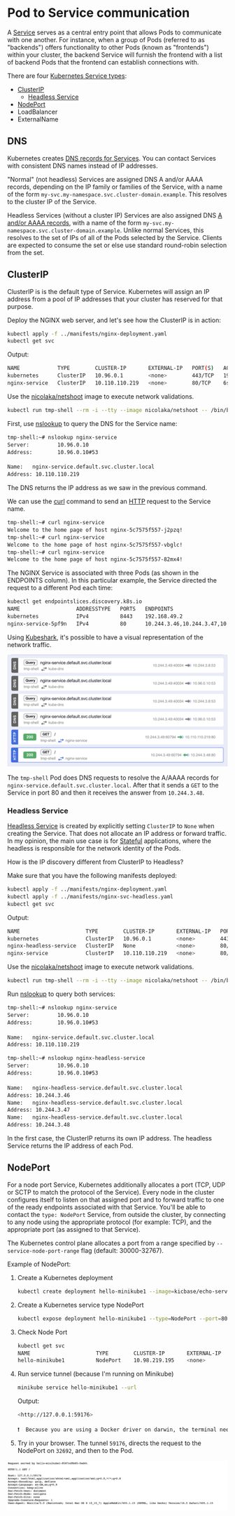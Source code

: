 # Pod to Service communication

A [Service](https://kubernetes.io/docs/concepts/services-networking/service/) serves as a central entry point that allows Pods to communicate with one another. For instance, when a group of Pods (referred to as "backends") offers functionality to other Pods (known as "frontends") within your cluster, the backend Service will furnish the frontend with a list of backend Pods that the frontend can establish connections with.

There are four [Kubernetes Service types](https://kubernetes.io/docs/concepts/services-networking/service/#publishing-services-service-types):

- [ClusterIP](./pod-to-service.md#clusterip)
  - [Headless Service](#headless-service)
- [NodePort](#nodeport)
- LoadBalancer
- ExternalName

## DNS

Kubernetes creates [DNS records for Services](https://kubernetes.io/docs/concepts/services-networking/dns-pod-service/#services). You can contact Services with consistent DNS names instead of IP addresses.

"Normal" (not headless) Services are assigned DNS A and/or AAAA records, depending on the IP family or families of the Service, with a name of the form `my-svc.my-namespace.svc.cluster-domain.example`. This resolves to the cluster IP of the Service.

Headless Services (without a cluster IP) Services are also assigned DNS [A and/or AAAA records](https://en.wikipedia.org/wiki/List_of_DNS_record_types), with a name of the form `my-svc.my-namespace.svc.cluster-domain.example`. Unlike normal Services, this resolves to the set of IPs of all of the Pods selected by the Service. Clients are expected to consume the set or else use standard round-robin selection from the set.

## ClusterIP

ClusterIP is is the default type of Service. Kubernetes will assign an IP address from a pool of IP addresses that your cluster has reserved for that purpose.

Deploy the NGINX web server, and let's see how the ClusterIP is in action:

```bash
kubectl apply -f ../manifests/nginx-deployment.yaml
kubectl get svc
```

Output:

```bash
NAME            TYPE        CLUSTER-IP       EXTERNAL-IP   PORT(S)   AGE
kubernetes      ClusterIP   10.96.0.1        <none>        443/TCP   197d
nginx-service   ClusterIP   10.110.110.219   <none>        80/TCP    6s
```

Use the [nicolaka/netshoot](https://hub.docker.com/r/nicolaka/netshoot) image to execute network validations.

```bash
kubectl run tmp-shell --rm -i --tty --image nicolaka/netshoot -- /bin/bash
```

First, use [nslookup](https://www.ibm.com/docs/en/aix/7.2?topic=n-nslookup-command) to query the DNS for the Service name:

```bash
tmp-shell:~# nslookup nginx-service
Server:         10.96.0.10
Address:        10.96.0.10#53

Name:   nginx-service.default.svc.cluster.local
Address: 10.110.110.219
```

The DNS returns the IP address as we saw in the previous command.

We can use the [curl](https://everything.curl.dev/project) command to send an [HTTP](https://everything.curl.dev/protocols/curl#http) request to the Service name.

```bash
tmp-shell:~# curl nginx-service
Welcome to the home page of host nginx-5c7575f557-j2pzq!
tmp-shell:~# curl nginx-service
Welcome to the home page of host nginx-5c7575f557-vbglc!
tmp-shell:~# curl nginx-service
Welcome to the home page of host nginx-5c7575f557-82mx4!
```

The NGINX Service is associated with three Pods (as shown in the ENDPOINTS column). In this particular example, the Service directed the request to a different Pod each time:

```bash
kubectl get endpointslices.discovery.k8s.io                               
NAME                  ADDRESSTYPE   PORTS   ENDPOINTS                             AGE
kubernetes            IPv4          8443    192.168.49.2                          197d
nginx-service-5pf9n   IPv4          80      10.244.3.46,10.244.3.47,10.244.3.48   17m
```

Using [Kubeshark](https://kubeshark.co), it's possible to have a visual representation of the network traffic.

![Kubeshark - ClusterIP](./images/ks-clusterip.png)

The `tmp-shell` Pod does DNS requests to resolve the A/AAAA records for `nginx-service.default.svc.cluster.local`. After that it sends a `GET` to the Service in port 80 and then it receives the answer from `10.244.3.48`.

### Headless Service

[Headless Service](https://kubernetes.io/docs/concepts/services-networking/service/#headless-services) is created by explicitly setting `ClusterIP` to `None` when creating the Service. That does not allocate an IP address or forward traffic. In my opinion, the main use case is for [Stateful](https://kubernetes.io/docs/concepts/workloads/controllers/statefulset/) applications, where the headless is responsible for the network identity of the Pods.

How is the IP discovery different from ClusterIP to Headless?

Make sure that you have the following manifests deployed:

```bash
kubectl apply -f ../manifests/nginx-deployment.yaml
kubectl apply -f ../manifests/nginx-svc-headless.yaml
kubectl get svc
```

Output:

```bash
NAME                     TYPE        CLUSTER-IP       EXTERNAL-IP   PORT(S)   AGE
kubernetes               ClusterIP   10.96.0.1        <none>        443/TCP   204d
nginx-headless-service   ClusterIP   None             <none>        80/TCP    2s
nginx-service            ClusterIP   10.110.110.219   <none>        80/TCP    7d6h
```

Use the [nicolaka/netshoot](https://hub.docker.com/r/nicolaka/netshoot) image to execute network validations.

```bash
kubectl run tmp-shell --rm -i --tty --image nicolaka/netshoot -- /bin/bash
```

Run [nslookup](https://www.geeksforgeeks.org/nslookup-command-in-linux-with-examples/) to query both services:

```bash
tmp-shell:~# nslookup nginx-service
Server:         10.96.0.10
Address:        10.96.0.10#53

Name:   nginx-service.default.svc.cluster.local
Address: 10.110.110.219
```

```bash
tmp-shell:~# nslookup nginx-headless-service
Server:         10.96.0.10
Address:        10.96.0.10#53

Name:   nginx-headless-service.default.svc.cluster.local
Address: 10.244.3.46
Name:   nginx-headless-service.default.svc.cluster.local
Address: 10.244.3.47
Name:   nginx-headless-service.default.svc.cluster.local
Address: 10.244.3.48
```

In the first case, the ClusterIP returns its own IP address. The headless Service returns the IP address of each Pod.

## NodePort

For a node port Service, Kubernetes additionally allocates a port (TCP, UDP or SCTP to match the protocol of the Service). Every node in the cluster configures itself to listen on that assigned port and to forward traffic to one of the ready endpoints associated with that Service. You'll be able to contact the `type: NodePort` Service, from outside the cluster, by connecting to any node using the appropriate protocol (for example: TCP), and the appropriate port (as assigned to that Service).

The Kubernetes control plane allocates a port from a range specified by `--service-node-port-range` flag (default: 30000-32767).

Example of NodePort:

1. Create a Kubernetes deployment

    ```bash
    kubectl create deployment hello-minikube1 --image=kicbase/echo-server:1.0
    ```

2. Create a Kubernetes service type NodePort

    ```bash
    kubectl expose deployment hello-minikube1 --type=NodePort --port=8080
    ```

3. Check Node Port

    ```bash
    kubectl get svc 
    NAME                     TYPE        CLUSTER-IP       EXTERNAL-IP   PORT(S)          AGE
    hello-minikube1          NodePort    10.98.219.195    <none>        8080:32692/TCP   24s
    ```

4. Run service tunnel (because I'm running on Minikube)

    ```bash
    minikube service hello-minikube1 --url
    ```

    Output:

    ```bash
    <http://127.0.0.1:59176>

    ❗  Because you are using a Docker driver on darwin, the terminal needs to be open to run it.
    ```

5. Try in your browser. The tunnel `59176`, directs the request to the NodePort on `32692`, and then to the Pod.

![nodeport-tunnel](./images/nodeport-tunnel.png)

